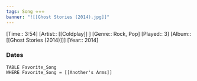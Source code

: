 ```yaml
---
tags: Song ⭐⭐⭐ 
banner: "![[Ghost Stories (2014).jpg]]"
---
```

[Time:: 3:54]
[Artist:: [[Coldplay]] ]
[Genre:: Rock, Pop]
[Played:: 3]
[Album:: [[Ghost Stories (2014)]]]
[Year:: 2014]
### Dates
````dataview
TABLE Favorite_Song
WHERE Favorite_Song = [[Another's Arms]]
````